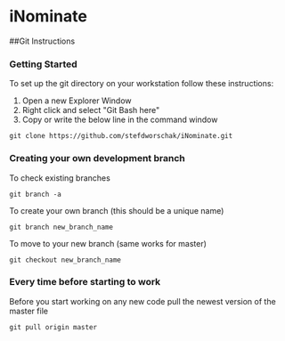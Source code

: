 # iNominate

##Git Instructions

### Getting Started

To set up the git directory on your workstation follow these instructions:

1) Open a new Explorer Window
2) Right click and select "Git Bash here"
3) Copy or write the below line in the command window

```
git clone https://github.com/stefdworschak/iNominate.git
```

### Creating your own development branch

To check existing branches
```
git branch -a
```
To create your own branch (this should be a unique name)
```
git branch new_branch_name
```
To move to your new branch (same works for master)
```
git checkout new_branch_name
```

### Every time before starting to work

Before you start working on any new code pull the newest version of the master file

```
git pull origin master
```
